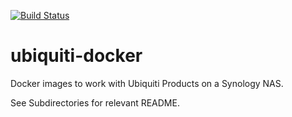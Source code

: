 [![Build Status](https://travis-ci.org/ctindel/ubiquiti-docker.svg?branch=master)](https://travis-ci.org/ctindel/ubiquiti-docker)

# ubiquiti-docker

Docker images to work with Ubiquiti Products on a Synology NAS.

See Subdirectories for relevant README.
